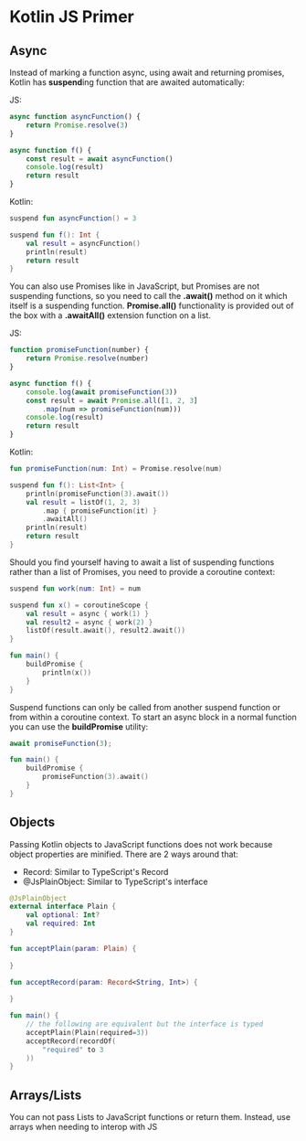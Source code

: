 # Kotlin JS Primer

## Async

Instead of marking a function async, using await and returning promises, Kotlin has **suspend**ing function that are awaited automatically:

JS:

```js
async function asyncFunction() {
    return Promise.resolve(3)
}

async function f() {
    const result = await asyncFunction()
    console.log(result)
    return result
}
```

Kotlin:

```kt
suspend fun asyncFunction() = 3

suspend fun f(): Int {
    val result = asyncFunction()
    println(result)
    return result
}
```

You can also use Promises like in JavaScript, but Promises are not suspending functions, so you need to call the **.await()** method on it which itself is a suspending function. 
**Promise.all()** functionality is provided out of the box with a **.awaitAll()** extension function on a list.

JS:

```js
function promiseFunction(number) {
    return Promise.resolve(number)
}

async function f() {
    console.log(await promiseFunction(3))
    const result = await Promise.all([1, 2, 3]
        .map(num => promiseFunction(num)))
    console.log(result)
    return result
}
```

Kotlin:

```kt
fun promiseFunction(num: Int) = Promise.resolve(num)

suspend fun f(): List<Int> {
    println(promiseFunction(3).await())
    val result = listOf(1, 2, 3)
        .map { promiseFunction(it) }
        .awaitAll()
    println(result)
    return result
}
```

Should you find yourself having to await a list of suspending functions rather than a list of Promises, you need to provide a coroutine context:

```kt
suspend fun work(num: Int) = num

suspend fun x() = coroutineScope {
    val result = async { work(1) }
    val result2 = async { work(2) }
    listOf(result.await(), result2.await())
}

fun main() {
    buildPromise {
        println(x())
    }
}
```

Suspend functions can only be called from another suspend function or from within a coroutine context. To start an async
block in a normal function you can use the **buildPromise** utility:

```js
await promiseFunction(3);
```

```kt
fun main() {
    buildPromise {
        promiseFunction(3).await()
    }
}
```

## Objects

Passing Kotlin objects to JavaScript functions does not work because object properties are minified. There are 2 ways around that:

* Record: Similar to TypeScript's Record
* @JsPlainObject: Similar to TypeScript's interface

```kt
@JsPlainObject
external interface Plain {
    val optional: Int?
    val required: Int
}

fun acceptPlain(param: Plain) {
    
}

fun acceptRecord(param: Record<String, Int>) {
    
}

fun main() {
    // the following are equivalent but the interface is typed
    acceptPlain(Plain(required=3))
    acceptRecord(recordOf(
        "required" to 3
    ))
}
```

## Arrays/Lists

You can not pass Lists to JavaScript functions or return them. Instead, use arrays when needing to interop with JS